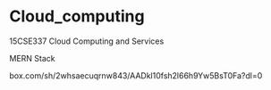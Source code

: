 # Cloud_computing
15CSE337 Cloud Computing and Services


MERN Stack

box.com/sh/2whsaecuqrnw843/AADkl10fsh2l66h9Yw5BsT0Fa?dl=0
